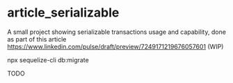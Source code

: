 # article_serializable

A small project showing serializable transactions usage and capability, done as part of this article https://www.linkedin.com/pulse/draft/preview/7249171219676057601 (WIP)

npx sequelize-cli db:migrate

TODO
